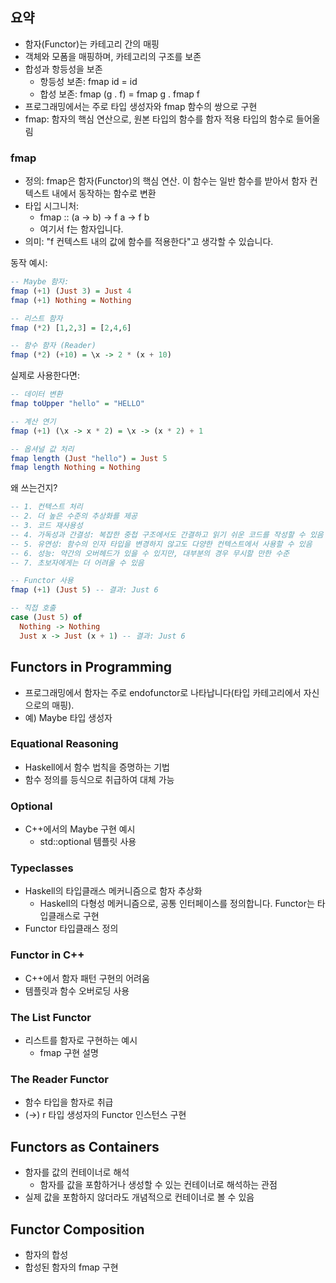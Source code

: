 ## 요약
- 함자(Functor)는 카테고리 간의 매핑
- 객체와 모폼을 매핑하며, 카테고리의 구조를 보존
- 합성과 항등성을 보존
    - 항등성 보존: fmap id = id
    - 합성 보존: fmap (g . f) = fmap g . fmap f
- 프로그래밍에서는 주로 타입 생성자와 fmap 함수의 쌍으로 구현
- fmap: 함자의 핵심 연산으로, 원본 타입의 함수를 함자 적용 타입의 함수로 들어올림

### fmap
- 정의: fmap은 함자(Functor)의 핵심 연산. 이 함수는 일반 함수를 받아서 함자 컨텍스트 내에서 동작하는 함수로 변환
- 타입 시그니처:
    - fmap :: (a -> b) -> f a -> f b
    - 여기서 f는 함자입니다.
- 의미: "f 컨텍스트 내의 값에 함수를 적용한다"고 생각할 수 있습니다.

동작 예시:
``` haskell
-- Maybe 함자:
fmap (+1) (Just 3) = Just 4
fmap (+1) Nothing = Nothing

-- 리스트 함자
fmap (*2) [1,2,3] = [2,4,6]

-- 함수 함자 (Reader)
fmap (*2) (+10) = \x -> 2 * (x + 10)
```

실제로 사용한다면:
``` haskell
-- 데이터 변환
fmap toUpper "hello" = "HELLO"

-- 계산 연기
fmap (+1) (\x -> x * 2) = \x -> (x * 2) + 1

-- 옵셔널 값 처리
fmap length (Just "hello") = Just 5
fmap length Nothing = Nothing
```

왜 쓰는건지?
``` haskell
-- 1. 컨텍스트 처리
-- 2. 더 높은 수준의 추상화를 제공
-- 3. 코드 재사용성
-- 4. 가독성과 간결성: 복잡한 중첩 구조에서도 간결하고 읽기 쉬운 코드를 작성할 수 있음
-- 5. 유연성: 함수의 인자 타입을 변경하지 않고도 다양한 컨텍스트에서 사용할 수 있음
-- 6. 성능: 약간의 오버헤드가 있을 수 있지만, 대부분의 경우 무시할 만한 수준
-- 7. 초보자에게는 더 어려울 수 있음

-- Functor 사용
fmap (+1) (Just 5) -- 결과: Just 6

-- 직접 호출
case (Just 5) of
  Nothing -> Nothing
  Just x -> Just (x + 1) -- 결과: Just 6
```

## Functors in Programming
- 프로그래밍에서 함자는 주로 endofunctor로 나타납니다(타입 카테고리에서 자신으로의 매핑).
- 예) Maybe 타입 생성자

### Equational Reasoning
- Haskell에서 함수 법칙을 증명하는 기법
- 함수 정의를 등식으로 취급하여 대체 가능

### Optional
- C++에서의 Maybe 구현 예시
    - std::optional 템플릿 사용

### Typeclasses
- Haskell의 타입클래스 메커니즘으로 함자 추상화
    - Haskell의 다형성 메커니즘으로, 공통 인터페이스를 정의합니다. Functor는 타입클래스로 구현
- Functor 타입클래스 정의

### Functor in C++
- C++에서 함자 패턴 구현의 어려움
- 템플릿과 함수 오버로딩 사용

### The List Functor
- 리스트를 함자로 구현하는 예시
    - fmap 구현 설명

### The Reader Functor
- 함수 타입을 함자로 취급
- (->) r 타입 생성자의 Functor 인스턴스 구현

## Functors as Containers
- 함자를 값의 컨테이너로 해석
    - 함자를 값을 포함하거나 생성할 수 있는 컨테이너로 해석하는 관점
- 실제 값을 포함하지 않더라도 개념적으로 컨테이너로 볼 수 있음

## Functor Composition
- 함자의 합성
- 합성된 함자의 fmap 구현
